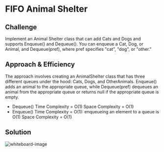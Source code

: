 # FIFO Animal Shelter

## Challenge
Implement an Animal Shelter class that can add Cats and Dogs and supports Enqueue() and Dequeue(). You can enqueue a Cat, Dog, or Animal, and 
Dequeue(pref), where pref specifies "cat", "dog", or "other."

## Approach & Efficiency
The approach involves creating an AnimalShelter class that has three different queues under the hood: Cats, Dogs, and OtherAnimals. Enqueue() adds
an animal to the appropriate queue, while Dequeue(pref) dequeues an animal from the appropriate queue or returns null if the appropriate
queue is empty.

* Dequeue()
  Time Complexity = O(1)
  Space Complexity = O(1)
* Enqueue()
  Time Complexity = O(1): enqueueing an element to a queue is O(1)
  Space Complexity = O(1)
 

## Solution
![whiteboard-image](../../assets/fifo_animal_shelter.jpg)

